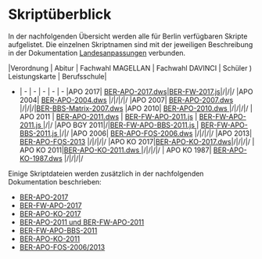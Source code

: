 # Skriptüberblick

In der nachfolgenden Übersicht werden alle für Berlin verfügbaren Skripte aufgelistet. Die einzelnen Skriptnamen sind mit der jeweiligen Beschreibung in der Dokumentation [Landesanpassungen](https://doc.la.stueber.de/) verbunden.

|Verordnung | Abitur | Fachwahl MAGELLAN | Fachwahl DAVINCI | Schüler ) Leistungskarte | Berufsschule|
- | - | - | - | - | -
|APO 2017| [BER-APO-2017.dws](https://doc.la.stueber.de/03.ber/ber-apo-2017/)|[BER-FW-2017.js](https://doc.la.stueber.de/03.ber/ber-fw-2017js/)|/|/|/
|APO 2004| [BER-APO-2004.dws](https://doc.la.stueber.de/03.ber/ber-apo-2004/)   |/|/|/|/
|APO 2007| [BER-APO-2007.dws](https://doc.la.stueber.de/03.ber/ber-apo-2007/)  |/|/|/|[BER-BBS-Matrix-2007.dws](https://doc.la.stueber.de/03.ber/ber-bbs-matrix-2007dws/)
|APO 2010| [BER-APO-2010.dws ](https://doc.la.stueber.de/03.ber/ber-apo-2007/) |/|/|/|/
| APO 2011 | [BER-APO-2011.dws](https://doc.la.stueber.de/03.ber/ber-apo-2011/)  | [BER-FW-APO-2011.js](https://doc.magellan6.stueber.de/regionales/berlin/oberstufe/ber-fw-apo-2011.html)  | [BER-FW-APO-2011.js ](https://doc.la.stueber.de/fachwahl/ber-fw-apo-2011js.html) |/|/
|APO BGY 2011|/|[BER-FW-APO-BBS-2011.js ](https://doc.la.stueber.de/fachwahl/ber-fw-apo-bbs-2011js.html)  | [BER-FW-APO-BBS-2011.js ](https://doc.la.stueber.de/fachwahl/ber-fw-apo-bbs-2011js.html)  |/|/
|APO 2006| [BER-APO-FOS-2006.dws](https://doc.la.stueber.de/skripte_ber-apo-fos-2006.html)   |/|/|/|/
|APO 2013| [BER-APO-FOS-2013](https://doc.la.stueber.de/skripte_ber-apo-fos-2013.html)   |/|/|/|/
|APO KO 2017|[BER-APO-KO-2017.dws](https://doc.la.stueber.de/Skripte/BER-APO-KO-2017.html)|/|/|/|/
| APO KO 2011|[BER-APO-KO-2011.dws ](https://doc.la.stueber.de/skripte_ber-apo-ko-2011.html) |/|/|/|/
| APO KO 1987| [BER-APO-KO-1987.dws](https://doc.la.stueber.de/skripte_ber-apo-ko-1987.html)  |/|/|/|/

Einige Skriptdateien werden zusätzlich in der nachfolgenden Dokumentation beschrieben:

* [BER-APO-2017](https://doc.magellan7.stueber.de/schulverwaltung/regionales/berlin/oberstufe/ber-apo-2017.html)
* [BER-FW-APO-2017](https://doc.magellan7.stueber.de/schulverwaltung/regionales/berlin/oberstufe/ber-fw-apo-2017.html)
* [BER-APO-KO-2017](https://doc.magellan7.stueber.de/schulverwaltung/regionales/berlin/oberstufe/ber-apo-ko-2017.html)
* [BER-APO-2011 und BER-FW-APO-2011](https://doc.magellan7.stueber.de/schulverwaltung/regionales/berlin/oberstufe/ber-apo-2011-und-ber-fw-apo-2011.html)
* [BER-FW-APO-BBS-2011](https://doc.magellan7.stueber.de/schulverwaltung/regionales/berlin/oberstufe/ber-fw-apo-bbs-2011.html)
* [BER-APO-KO-2011](https://doc.magellan7.stueber.de/schulverwaltung/regionales/berlin/oberstufe/ber-apo-ko-2011.html)
* [BER-APO-FOS-2006/2013](https://doc.magellan7.stueber.de/schulverwaltung/regionales/berlin/fos/ber-apo-fos-20062013.html)

